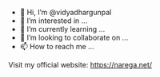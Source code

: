 - 👋 Hi, I’m @vidyadhargunpal
- 👀 I’m interested in ...
- 🌱 I’m currently learning ...
- 💞️ I’m looking to collaborate on ...
- 📫 How to reach me ...

<!---
vidyadhargunpal/vidyadhargunpal is a ✨ special ✨ repository because its `README.md` (this file) appears on your GitHub profile.
You can click the Preview link to take a look at your changes.
--->
Visit my official website: https://narega.net/
